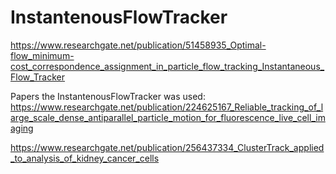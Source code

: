 # InstantenousFlowTracker
https://www.researchgate.net/publication/51458935_Optimal-flow_minimum-cost_correspondence_assignment_in_particle_flow_tracking_Instantaneous_Flow_Tracker

Papers the InstantenousFlowTracker was used:
https://www.researchgate.net/publication/224625167_Reliable_tracking_of_large_scale_dense_antiparallel_particle_motion_for_fluorescence_live_cell_imaging

https://www.researchgate.net/publication/256437334_ClusterTrack_applied_to_analysis_of_kidney_cancer_cells
